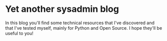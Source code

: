# Yet another sysadmin blog

In this blog you'll find some technical resources that I've discovered and that I've tested myself, mainly for Python and Open Source. I hope they'll be useful to you!
